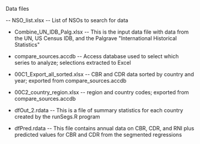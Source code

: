 Data files

-- NSO_list.xlsx  -- List of NSOs to search for data

- Combine_UN_IDB_Palg.xlsx  -- This is the input data file with data from the UN, US Census IDB, and the Palgrave "International Historical Statistics"

- compare_sources.accdb -- Access database used to select which series to analyze; selections extracted to Excel

- 00C1_Export_all_sorted.xlsx -- CBR and CDR data sorted by country and year; exported from compare_sources.accdb

- 00C2_country_region.xlsx -- region and country codes; exported from compare_sources.accdb


- dfOut_2.rdata -- This is a file of summary statistics for each country created by the runSegs.R program

- dfPred.rdata -- This file contains annual data on CBR, CDR, and RNI plus predicted values for CBR and CDR from the segmented regressions

